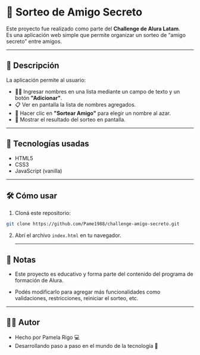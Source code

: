 # 🎁 Sorteo de Amigo Secreto

Este proyecto fue realizado como parte del **Challenge de Alura Latam**.  
Es una aplicación web simple que permite organizar un sorteo de “amigo secreto” entre amigos.

---

## 🧾 Descripción

La aplicación permite al usuario:

- 🧍‍♂️ Ingresar nombres en una lista mediante un campo de texto y un botón **"Adicionar"**.
- 📋 Ver en pantalla la lista de nombres agregados.
- 🎲 Hacer clic en **"Sortear Amigo"** para elegir un nombre al azar.
- 🎉 Mostrar el resultado del sorteo en pantalla.

---

## 🚀 Tecnologías usadas

- HTML5
- CSS3
- JavaScript (vanilla)

---

## 🛠️ Cómo usar

1. Cloná este repositorio:

```bash
git clone https://github.com/Pame1988/challenge-amigo-secreto.git
```

2. Abrí el archivo `index.html` en tu navegador.

   ---

## 📌 Notas
- Este proyecto es educativo y forma parte del contenido del programa de formación de Alura.

- Podés modificarlo para agregar más funcionalidades como validaciones, restricciones, reiniciar el sorteo, etc.
---

## 🙋‍♀️ Autor
- Hecho por Pamela Rigo 💻
- Desarrollando paso a paso en el mundo de la tecnología 🌱
